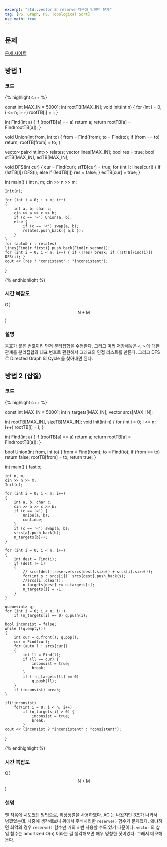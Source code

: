 ```yaml
---
excerpt: "std::vector 의 reserve 때문에 망했던 문제"
tag: [PS. Graph, PS. Topological Sort]
use_math: true
---
```


## 문제

[문제 사이트](https://www.acmicpc.net/problem/13344)

## 방법 1

### 코드

{% highlight c++ %}

const int MAX_IN = 50001;
int rootTB[MAX_IN];
void Init(int n)
{
	for (int i = 0; i <= n; i++) rootTB[i] = i;
}

int Find(int a)
{
	if (rootTB[a] == a) return a;
	return rootTB[a] = Find(rootTB[a]);
}

void Union(int from, int to)
{
	from = Find(from);
	to = Find(to);
	if (from == to) return;
	rootTB[from] = to;
}

vector<pair<int,int>> relates;
vector<int> lines[MAX_IN];
bool res = true;
bool stTB[MAX_IN], edTB[MAX_IN];

void DFS(int cur)
{
	cur = Find(cur);
	stTB[cur] = true;
	for (int l : lines[cur])
	{
		if (!stTB[l]) DFS(l);
		else if (!edTB[l]) res = false;
	}
	edTB[cur] = true;
}

int main()
{
	int n, m;
	cin >> n >> m;

	Init(n);
	
	for (int i = 0; i < m; i++)
	{
		int a, b; char c;
		cin >> a >> c >> b;
		if (c == '=') Union(a, b);
		else {
			if (c == '<') swap(a, b);
			relates.push_back({ a,b });
		}
	}
	for (auto& r : relates) lines[Find(r.first)].push_back(Find(r.second));
	for (int i = 0; i < n; i++) { if (!res) break; if (!stTB[Find(i)]) DFS(i); }
	cout << (res ? "consistent" : "inconsistent");
}

{% endhighlight %}

### 시간 복잡도

O($$\mathrm{N} + \mathrm{M}$$)

### 설명

등호가 붙은 번호끼리 먼저 분리집합을 수행한다. 그리고 미리 저장해놓은 ```<```, ```>``` 에 대한 관계를 분리집합의 대표 번호로 환원해서 그래프의 인접 리스트를 만든다. 그리고 DFS 로 Directed Graph 의 Cycle 을 찾아내면 된다.


## 방법 2 (삽질)

### 코드

{% highlight c++ %}

const int MAX_IN = 50001;
int n_targets[MAX_IN];
vector<int> srcs[MAX_IN];

int rootTB[MAX_IN], sizeTB[MAX_IN];
void Init(int n)
{
	for (int i = 0; i <= n; i++) rootTB[i] = i;
}

int Find(int a)
{
	if (rootTB[a] == a) return a;
	return rootTB[a] = Find(rootTB[a]);
}

bool Union(int from, int to)
{
	from = Find(from);
	to = Find(to);
	if (from == to) return false;
	rootTB[from] = to;
	return true;
}

int main()
{
	fastio;

	int n, m;
	cin >> n >> m;
	Init(n);
	
	for (int i = 0; i < m; i++)
	{
		int a, b; char c;
		cin >> a >> c >> b;
		if (c == '=') {
			Union(a, b);
			continue;
		}
		if (c == '<') swap(a, b);
		srcs[a].push_back(b);
		n_targets[b]++;
	}
	
	for (int i = 0; i < n; i++)
	{
		int dest = Find(i);
		if (dest != i)
		{
			// srcs[dest].reserve(srcs[dest].size() + srcs[i].size());
	        for(int s : srcs[i])  srcs[dest].push_back(s);
			//srcs[i].clear();
			n_targets[dest] += n_targets[i];
			n_targets[i] = -1;
		}
	}
	
	queue<int> q;
	for (int i = 0; i < n; i++)
		if (n_targets[i] == 0) q.push(i);
	
	bool inconsist = false;
	while (!q.empty())
	{
		int cur = q.front(); q.pop();
		cur = Find(cur);
		for (auto l : srcs[cur])
		{
			int ll = Find(l);
			if (ll == cur) {
				inconsist = true;
				break;
			}
			if (--n_targets[ll] == 0)
				q.push(ll);
		}
		if (inconsist) break;
	}
	
	if(!inconsist)
		for(int i = 0; i < n; i++)
			if (n_targets[i] > 0) {
				inconsist = true;
				break;
			}
	cout << (inconsist ? "inconsistent" : "consistent");
}

{% endhighlight %}

### 시간 복잡도

O($$\mathrm{N} + \mathrm{M}$$)

### 설명

맨 처음에 시도했던 방법으로, 위상정렬을 사용하였다. AC 는 나왔지만 3초가 나와서 벙쪘었는데. 나중에 생각해보니 위에서 주석처리한 ```reserve()``` 함수가 문제였다. 왜냐하면 최악의 경우 ```reserve()``` 함수만 거의 ```m``` 번 사용할 수도 있기 때문이다. ```vector``` 의 삽입 함수는 amortized O(n) 이라는 걸 생각해보면 매우 멍청한 짓이었다. 그래서 메모해둔다.